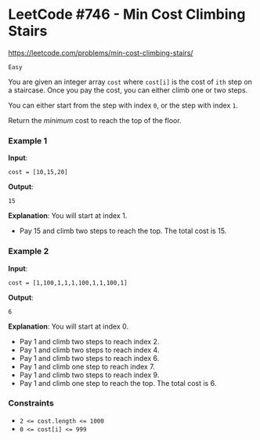 
# LeetCode #746 - Min Cost Climbing Stairs

https://leetcode.com/problems/min-cost-climbing-stairs/

`Easy`

You are given an integer array `cost` where `cost[i]` is the cost of `ith` step on a staircase. Once you pay the cost, you can either climb one or two steps.

You can either start from the step with index `0`, or the step with index `1`.

Return the *minimum* cost to reach the top of the floor.

### Example 1
**Input**: 
```
cost = [10,15,20]
```
**Output**: 
```
15
```
**Explanation**: You will start at index 1.
- Pay 15 and climb two steps to reach the top.
The total cost is 15.

### Example 2
**Input**: 
```
cost = [1,100,1,1,1,100,1,1,100,1]
```
**Output**: 
```
6
```
**Explanation**: You will start at index 0.
- Pay 1 and climb two steps to reach index 2.
- Pay 1 and climb two steps to reach index 4.
- Pay 1 and climb two steps to reach index 6.
- Pay 1 and climb one step to reach index 7.
- Pay 1 and climb two steps to reach index 9.
- Pay 1 and climb one step to reach the top.
The total cost is 6.

### Constraints

- `2 <= cost.length <= 1000`
- `0 <= cost[i] <= 999`
